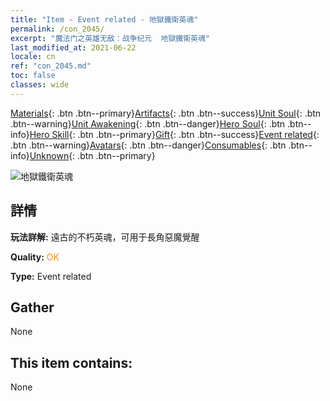 ```yaml
---
title: "Item - Event related - 地獄鐵衛英魂"
permalink: /con_2045/
excerpt: "魔法门之英雄无敌：战争纪元  地獄鐵衛英魂"
last_modified_at: 2021-06-22
locale: cn
ref: "con_2045.md"
toc: false
classes: wide
---
```

 [Materials](/ItemsCN/){: .btn .btn--primary}[Artifacts](/ItemsCN/Artifacts/){: .btn .btn--success}[Unit Soul](/ItemsCN/UnitSoul/){: .btn .btn--warning}[Unit Awakening](/ItemsCN/UnitAwakening/){: .btn .btn--danger}[Hero Soul](/ItemsCN/HeroSoul/){: .btn .btn--info}[Hero Skill](/ItemsCN/HeroSkill/){: .btn .btn--primary}[Gift](/ItemsCN/Gift/){: .btn .btn--success}[Event related](/ItemsCN/Events/){: .btn .btn--warning}[Avatars](/ItemsCN/Avatars/){: .btn .btn--danger}[Consumables](/ItemsCN/Consumables/){: .btn .btn--info}[Unknown](/ItemsCN/Unknown/){: .btn .btn--primary}

 ![地獄鐵衛英魂](/images/t/juexing_504.jpg)

## 詳情
 **玩法詳解:** 遠古的不朽英魂，可用于長角惡魔覺醒

 **Quality:** <span style="color: #FF8C00">OK</span>

 **Type:** Event related

## Gather

  None

## This item contains:

  None

